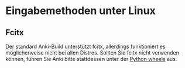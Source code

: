 # Eingabemethoden unter Linux

## Fcitx

Der standard Anki-Build unterstützt fcitx, allerdings funktioniert es
möglicherweise nicht bei allen Distros. Sollten Sie fcitx nicht verwenden
können, führen Sie Anki bitte stattdessen unter der [Python
wheels](https://betas.ankiweb.net/#via-pypipip) aus.
